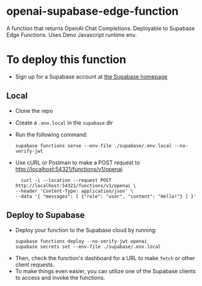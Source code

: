 # openai-supabase-edge-function
A function that returns OpenAI Chat Completions. Deployable to Supabase Edge Functions. Uses Deno Javascript runtime env.

# To deploy this function

- Sign up for a Supabase account at [the Supabase homepage](https://supabase.com/)

## Local

- Clone the repo
- Create a `.env.local` in the `supabase` dir
- Run the following command:

  `supabase functions serve --env-file ./supabase/.env.local --no-verify-jwt`

- Use cURL or Postman to make a POST request to [http://localhost:54321/functions/v1/openai](http://localhost:54321/functions/v1/openai)

  ```
    curl -i --location --request POST http://localhost:54321/functions/v1/openai \
  --header 'Content-Type: application/json' \
  --data '{ "messages": [ {"role": "user", "content": "Hello!"} ] }'
  ```

## Deploy to Supabase

- Deploy your function to the Supabase cloud by running:
  ```
  supabase functions deploy --no-verify-jwt openai
  supabase secrets set --env-file ./supabase/.env.local
  ```
- Then, check the function's dashboard for a URL to make `fetch` or other client requests.
- To make things even easier, you can utilize one of the Supabase clients to access and invoke the functions.
